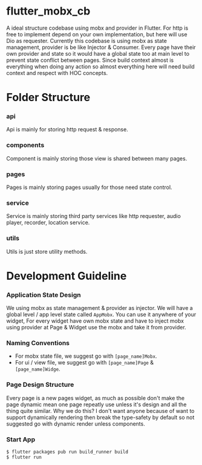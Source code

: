 # flutter_mobx_cb

A ideal structure codebase using mobx and provider in Flutter. For http is free to implement depend on your own implementation, but here will use Dio as requester. Currently this codebase is using mobx as state management, provider is be like Injector & Consumer. Every page have their own provider and state so it would have a global state too at main level to prevent state conflict between pages. Since build context almost is everything when doing any action so almost everything here will need build context and respect with HOC concepts.

# Folder Structure

### api

Api is mainly for storing http request & response.

### components

Component is mainly storing those view is shared between many pages.

### pages

Pages is mainly storing pages usually for those need state control.

### service

Service is mainly storing third party services like http requester, audio player, recorder, location service.

### utils

Utils is just store utility methods.


# Development Guideline

### Application State Design

We using mobx as state management & provider as injector. We will have a global level / app level state called `AppMobx`. You can use it anywhere of your widget, For every widget have own mobx state and have to inject mobx using provider at Page & Widget use the mobx and take it from provider.

### Naming Conventions

* For mobx state file, we suggest go with `[page_name]Mobx`.
* For ui / view file, we suggest go with `[page_name]Page` & `[page_name]Widge`.

### Page Design Structure

Every page is a new pages widget, as much as possible don't make the page dynamic mean one page repeatly use unless it's design and all the thing quite similar. Why we do this? I don't want anyone because of want to support dynamically rendering then break the type-safety by default so not suggested go with dynamic render unless components.

### Start App

```
$ flutter packages pub run build_runner build
$ flutter run
```